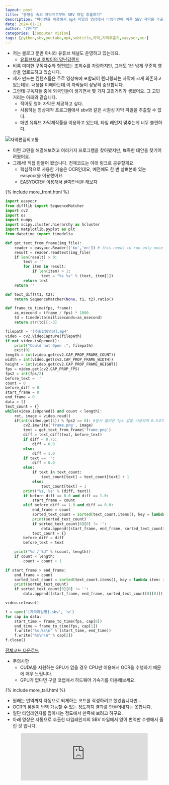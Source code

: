 ```yaml
---
layout: post
title: "동영상 속의 자막으로부터 SBV 파일 추출하기"
description: "파이썬을 이용해서 mp4 파일의 영상에서 타임라인에 따른 SBV 자막을 추출해봅시다"
date: 2024-01-11
author: "김민석"
categories: [Computer Vision]
tags: [python,sbv,youtube,mp4,subtitle,자막,자막추출기,easyocr,ocr]
---
```

- 저는 블로그 뿐만 아니라 유튜브 채널도 운영하고 있는데요.
  - [유튜브채널 호박이의 망난감랜드](https://www.youtube.com/channel/UC93XE6tpuPX4HeXMDWtIMfA)
- 비록 미미한 구독자수와 형편없는 조회수를 자랑하지만, 그래도 1년 넘게 꾸준히 영상을 업로드하고 있습니다.
- 제가 만드는 컨텐츠들은 주로 영상속에 포함되어 렌더링되는 자막에 크게 의존하고 있는데요. 내용을 이해하는데 이 자막들이 상당히 중요합니다.
- 그런데 구독자들 중에 외국인들이 생기면서 몇 가지 고민거리가 생겼어요. 그 고민거리는 아래와 같습니다.
  - 적어도 영어 자막은 제공하고 싶다.
  - 사용하는 영상제작 프로그램에서 sbv와 같은 시퀀싱 자막 파일을 추출할 수 없다.
  - 매번 유튜브 자막제작툴을 이용하고 있는데, 타임 레인지 맞추는게 너무 불편하다.

![자막편집의고통](https://reddol18.github.io/dev5min/images/20240111/image.png)

- 이런 고민을 해결해보려고 여러가지 프로그램을 찾아봤지만, 뾰족한 대안을 찾기어려웠어요.
- 그래서! 직접 만들어 봤습니다. 전체코드는 아래 링크로 공유할게요.
  - 핵심적으로 사용한 기술은 OCR인데요, 예전에도 한 번 살펴본바 있는 easyocr을 이용했어요.
  - [EASYOCR을 이용해서 글자인식을 해보자](https://reddol18.pe.kr/easyocr-use)

{% include more_front.html %}

```python
import easyocr
from difflib import SequenceMatcher
import cv2
import os
import numpy
import scipy.cluster.hierarchy as hcluster
import matplotlib.pyplot as plt
from datetime import timedelta

def get_text_from_frame(img_file):
    reader = easyocr.Reader(['ko','en']) # this needs to run only once to load the model into memory
    result = reader.readtext(img_file)
    if len(result) > 0:
        text = ''
        for item in result:
            if len(item) > 1:
                text = "%s %s" % (text, item[1])
        return text
    return ''

def text_diff(t1, t2):
    return SequenceMatcher(None, t1, t2).ratio()

def frame_to_time(fps, frame):
    as_msecond = (frame / fps) * 1000
    td = timedelta(milliseconds=as_msecond)
    return str(td)[:-3]

filepath = '[추출할동영상].mp4'
video = cv2.VideoCapture(filepath)
if not video.isOpened():
    print("Could not Open :", filepath)
    exit(0)
length = int(video.get(cv2.CAP_PROP_FRAME_COUNT))
width = int(video.get(cv2.CAP_PROP_FRAME_WIDTH))
height = int(video.get(cv2.CAP_PROP_FRAME_HEIGHT))
fps = video.get(cv2.CAP_PROP_FPS)
fps2 = int(fps/2)
before_text = ''
count = 0
before_diff = 0
start_frame = 0
end_frame = 0
data = []
text_count = {}
while(video.isOpened() and count < length):
    ret, image = video.read()
    if(int(video.get(1)) % fps2 == 0): #앞서 불러온 fps 값을 사용하여 0.5초마다 추출
        cv2.imwrite('frame.png', image)
        text = get_text_from_frame('frame.png')
        diff = text_diff(text, before_text)
        if diff < 0.75:
            diff = 0.0
        else:
            diff = 1.0
        if text == '':
            diff = 0.0
        else:
            if text in text_count:
                text_count[text] = text_count[text] + 1
            else:
                text_count[text] = 1
        print("%s, %s" % (diff, text))
        if before_diff == 0.0 and diff == 1.0:
            start_frame = count
        elif before_diff == 1.0 and diff == 0.0:
            end_frame = count
            sorted_text_count = sorted(text_count.items(), key = lambda item: item[1], reverse = True)
            print(sorted_text_count)
            if sorted_text_count[0][0] != '':
                data.append([start_frame, end_frame, sorted_text_count[0][0]])
            text_count = {}
        before_diff = diff
        before_text = text

    print("%d / %d" % (count, length))
    if count < length:
        count = count + 1

if start_frame > end_frame:
    end_frame = count
    sorted_text_count = sorted(text_count.items(), key = lambda item: item[1], reverse = True)
    print(sorted_text_count)
    if sorted_text_count[0][0] != '':
        data.append([start_frame, end_frame, sorted_text_count[0][0]])

video.release()

f = open('[자막파일명].sbv', 'w')
for cap in data:
    start_time = frame_to_time(fps, cap[0])
    end_time = frame_to_time(fps, cap[1])
    f.write("%s,%s\n" % (start_time, end_time))
    f.write("%s\n\n" % cap[2])
f.close()
```

[전체코드 다운로드](https://github.com/reddol18/dev5min/blob/master/snippets/sbv_from_mp4.py)

- 주의사항
  - CUDA를 지원하는 GPU가 없을 경우 CPU만 이용해서 OCR을 수행하기 때문에 매우 느립니다.
  - GPU가 없다면 구글 코랩에서 하드웨어 가속기를 이용해보세요.

{% include more_tail.html %}

- 원래는 번역까지 자동으로 되게하는 코드를 작성하려고 했었습니다만...
- OCR의 품질이 번역 가능할 수 있는 정도까지 결과를 만들어내지는 못합니다.
- 일단 타임레인지를 잡아내는 정도에서 만족해 보려고 하구요.
- 아래 영상은 자동으로 추출한 타임레인지의 SBV 파일에서 영어 번역만 수행해서 올린 것 입니다.
<center>
<div style="margin: 0 auto;
  width:80%;
  min-width: 380px;
  margin-top: 10px;
  margin-bottom: 10px;">
<iframe width="100%" height="auto" src="https://www.youtube.com/embed/T4EkWG6MtQE" title="LED로 고양이 장난감 만들기" frameborder="0" allow="accelerometer; autoplay; clipboard-write; encrypted-media; gyroscope; picture-in-picture; web-share" allowfullscreen></iframe>
</div>
</center>